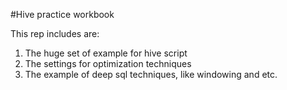 #Hive practice workbook

This rep includes are:

1. The huge set of example for hive script
2. The settings for optimization techniques
3. The example of deep sql techniques, like windowing and etc.
